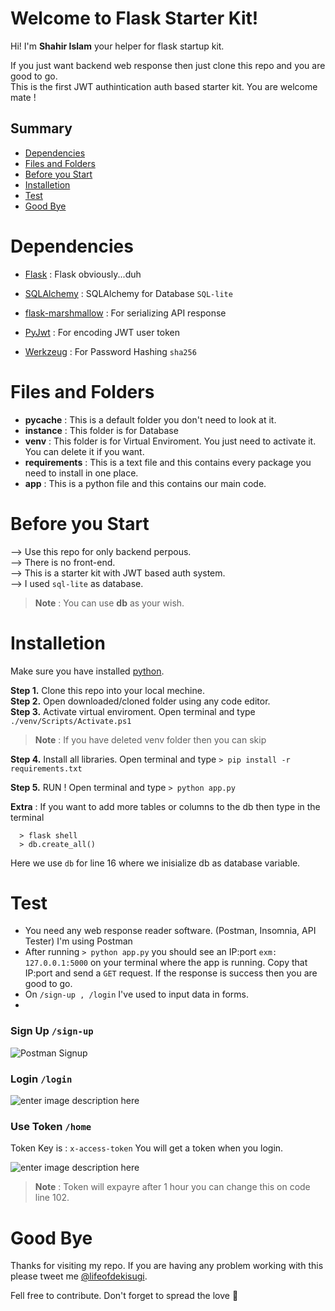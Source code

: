 
# Welcome to Flask Starter Kit!

  

Hi! I'm **Shahir Islam** your helper for flask startup kit.

If you just want backend web response then just clone this repo and you are good to go.  
This is the first JWT authintication auth based starter kit. You are welcome mate !


## Summary

- [Dependencies](#Dependencies)
- [Files and Folders](#Files-and-Folders)
- [Before you Start](#Before-you-Start)
- [Installetion](#Installetion)
- [Test](#Test)
- [Good Bye](#Good-Bye)

  
  

# Dependencies

  

-  [Flask](https://palletsprojects.com/p/flask/) : Flask obviously...duh

-  [SQLAlchemy](https://flask-sqlalchemy.palletsprojects.com/en/3.0.x/) : SQLAlchemy for Database `SQL-lite`

-  [flask-marshmallow](https://flask-marshmallow.readthedocs.io/en/latest/) : For serializing API response

-  [PyJwt](https://github.com/jpadilla/pyjwt/) : For encoding JWT user token
- [Werkzeug](https://werkzeug.palletsprojects.com/en/2.2.x/) : For Password Hashing `sha256`

  

# Files and Folders

  - __pycache__ : This is a default folder you don't need to look at it.
  - **instance** : This folder is for Database
  - **venv** : This folder is for Virtual Enviroment. You just need to activate it. You can delete it if you want.
  - **requirements** : This is a text file and this contains every package you need to install in one place.
  - **app** : This is a python file and this contains our main code. 
  
# Before you Start

--> Use this repo for only backend perpous.  
--> There is no front-end.  
--> This is a starter kit with JWT based auth system.  
--> I used `sql-lite` as database.  
  

> **Note** : You can use **db** as your wish.

  
# Installetion

Make sure you have installed [python](https://www.python.org/downloads/).

**Step 1.** Clone this repo into your local mechine.  
**Step 2.** Open downloaded/cloned folder using any code editor.  
**Step 3.** Activate virtual enviroment. Open terminal and type `./venv/Scripts/Activate.ps1`  
> **Note** : If you have deleted venv folder then you can skip  

**Step 4.** Install all libraries. Open terminal and type `> pip install -r requirements.txt`    

**Step 5.** RUN ! Open terminal and type `> python app.py`  

**Extra**  : If you want to add more tables or columns to the db then type in the terminal    
  ```
    > flask shell 
    > db.create_all() 
  ```  
Here we use `db` for line 16 where we inisialize db as database variable.
 
# Test 

- You need any web response reader software. (Postman, Insomnia, API Tester) I'm using Postman
- After running `> python app.py` you should see an IP:port 
`exm: 127.0.0.1:5000` on your terminal where the app is running. Copy that IP:port and send a `GET` request. If the response is success then you are good to go.
- On `/sign-up , /login` I've used to input data in forms.
- 
### Sign Up `/sign-up`
![Postman Signup](https://res.cloudinary.com/cmb-npi/image/upload/v1672179309/signUp_or3np7.png)

### Login `/login`
![enter image description here](https://res.cloudinary.com/cmb-npi/image/upload/v1672179309/login_jlqyvw.png)

### Use Token  `/home`

Token Key is : `x-access-token`
You will get a token when you login.

![enter image description here](https://res.cloudinary.com/cmb-npi/image/upload/v1672179309/token_rulmp2.png)

> **Note** : Token will expayre after 1 hour you can change this on code line 102. 

# Good Bye

Thanks for visiting my repo. If you are having any problem working with this please tweet me [@lifeofdekisugi](https://twitter.com/lifeofdekisugi).

Fell free to contribute. Don't forget to spread the love 🖤
